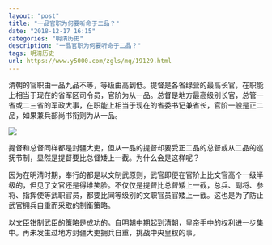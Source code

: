 ```yaml
---
layout: "post"
title: "一品官职为何要听命于二品？"
date: "2018-12-17 16:15"
categories: "明清历史"
description: "一品官职为何要听命于二品？"
tags: 明清历史
url: https://www.y5000.com/zgls/mq/19129.html
---
```






清朝的官职由一品九品不等，等级由高到低。提督是各省绿营的最高长官，在职能上相当于现在的省军区司令员，官阶为从一品。总督是地方最高级别长官，总管一省或二三省的军政大事，在职能上相当于现在的省委书记兼省长，官阶一般是正二品，如果兼兵部尚书衔则为从一品。

![](https://img.y5000.com/uploads/allimg/170412/8-1F41209424DN.jpg)

提督和总督同样都是封疆大吏，但从一品的提督却要受正二品的总督或从二品的巡抚节制，显然是提督要比总督矮上一截。为什么会是这样呢？

因为在明清时期，奉行的都是以文制武原则，武官即便在官阶上比文官高个一级半级的，但见了文官还是得堆笑脸。不仅仅是提督比总督矮上一截，总兵、副将、参将、指挥使等武职官员，都要比同等级别的文职官员官矮上一截。这也是为了防止武官拥兵自重而采取的制衡策略。

以文臣钳制武臣的策略是成功的。自明朝中期起到清朝，皇帝手中的权利进一步集中。再未发生过地方封疆大吏拥兵自重，挑战中央皇权的事。
